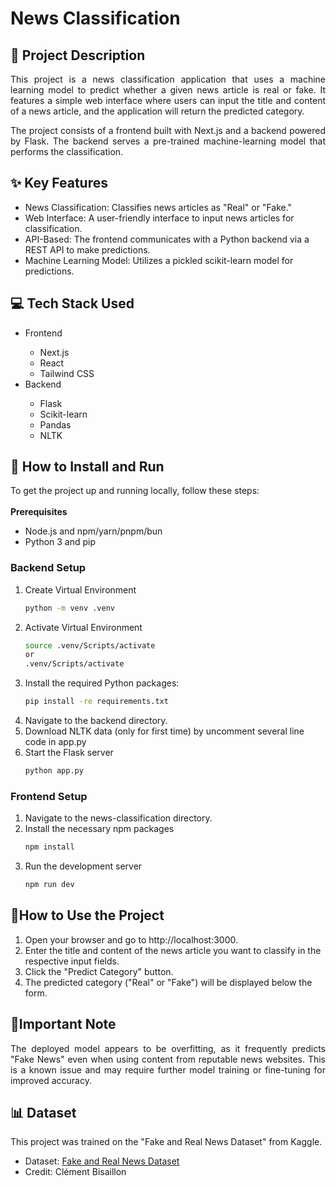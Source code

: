 # News Classification

## 📖 Project Description
<p align='justify'>
  This project is a news classification application that uses a machine learning model to predict whether a given news article is real or fake. It features a simple web   interface where users can input the title and content of a news article, and the application will return the predicted category.
</p>

<p align='justify'>
The project consists of a frontend built with Next.js and a backend powered by Flask. The backend serves a pre-trained machine-learning model that performs the classification.
</p>

## ✨ Key Features
* News Classification: Classifies news articles as "Real" or "Fake."
* Web Interface: A user-friendly interface to input news articles for classification.
* API-Based: The frontend communicates with a Python backend via a REST API to make predictions.
* Machine Learning Model: Utilizes a pickled scikit-learn model for predictions.

## 💻 Tech Stack Used
<ul>
  <li>Frontend</li>
  <ul>
    <li>Next.js</li>
    <li>React</li>
    <li>Tailwind CSS</li>
  </ul>
  <li>Backend</li>
  <ul>
    <li>Flask</li>
    <li>Scikit-learn</li>
    <li>Pandas</li>
    <li>NLTK</li>
  </ul>
</ul>

## 🚀 How to Install and Run
To get the project up and running locally, follow these steps:
<br><br>
<b>Prerequisites</b>
<br>
* Node.js and npm/yarn/pnpm/bun
* Python 3 and pip
### Backend Setup
1. Create Virtual Environment
   ```bash
   python -m venv .venv
   ```
2. Activate Virtual Environment
   ```bash
   source .venv/Scripts/activate
   or
   .venv/Scripts/activate
   ```
3. Install the required Python packages:
   ```bash
   pip install -re requirements.txt
   ```
4. Navigate to the backend directory.
5. Download NLTK data (only for first time) by uncomment several line code in app.py
6. Start the Flask server
   ```bash
   python app.py
   ```
### Frontend Setup
1. Navigate to the news-classification directory.
2. Install the necessary npm packages
   ```bash
   npm install
   ```
3. Run the development server
   ```bash
   npm run dev
   ```

## 📍How to Use the Project
1. Open your browser and go to http://localhost:3000.
2. Enter the title and content of the news article you want to classify in the respective input fields.
3. Click the "Predict Category" button.
4. The predicted category ("Real" or "Fake") will be displayed below the form.

## 📄Important Note
<p align='justify'>
  The deployed model appears to be overfitting, as it frequently predicts "Fake News" even when using content from reputable news websites. This is a known issue and may require further model training or fine-tuning for improved accuracy.
</p>

## 📊 Dataset
This project was trained on the "Fake and Real News Dataset" from Kaggle.
* Dataset: <a href="https://www.kaggle.com/datasets/clmentbisaillon/fake-and-real-news-dataset">Fake and Real News Dataset</a>
* Credit: Clément Bisaillon
